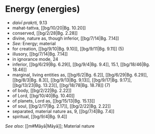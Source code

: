 # Energy (energies)

* *daivī prakṛti,* 9.13
* mahat-tattva, [[bg/10/20|Bg. 10.20]]
* conserved, [[bg/2/28|Bg. 2.28]]
* divine, nature as, though inferior, [[bg/7/14|Bg. 7.14]]
* *See:* Energy; material 
* for creation, [[bg/9/10|Bg. 9.10]], [[bg/9/11|Bg. 9.11]] (5)
* illusory, [[bg/7/14|Bg. 7.14]]
* in ignorance mode, 24 
* inferior, [[bg/6/29|Bg. 6.29]], [[bg/9/4|Bg. 9.4]], 15.1, [[bg/18/46|Bg. 18.46]]
* marginal, living entities as, [[bg/6/2|Bg. 6.2]], [[bg/6/29|Bg. 6.29]], [[bg/8/3|Bg. 8.3]], [[bg/9/13|Bg. 9.13]], [[bg/9/17|Bg. 9.17]], [[bg/13/23|Bg. 13.23]], [[bg/18/78|Bg. 18.78]] (7)
* of body, [[bg/2/22|Bg. 2.22]]
* of Lord, [[bg/10/40|Bg. 10.40]]
* of planets, Lord as, [[bg/15/13|Bg. 15.13]]
* of soul, [[bg/2/17|Bg. 2.17]], [[bg/2/22|Bg. 2.22]]
* separated, material nature as, 9, [[bg/7/4|Bg. 7.4]]
* spiritual, [[bg/9/4|Bg. 9.4]]

*See also:* [[m#Māyā|Māyā]]; Material nature
